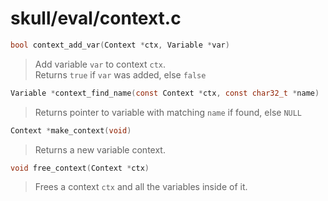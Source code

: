 # skull/eval/context.c

```c
bool context_add_var(Context *ctx, Variable *var)
```

> Add variable `var` to context `ctx`.
> \
> Returns `true` if `var` was added, else `false`

```c
Variable *context_find_name(const Context *ctx, const char32_t *name)
```

> Returns pointer to variable with matching `name` if found, else `NULL`

```c
Context *make_context(void)
```

> Returns a new variable context.

```c
void free_context(Context *ctx)
```

> Frees a context `ctx` and all the variables inside of it.

